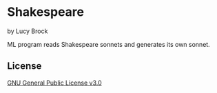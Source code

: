 # Shakespeare
by Lucy Brock

ML program reads Shakespeare sonnets and generates its own sonnet. 


## License
[GNU General Public License v3.0](https://choosealicense.com/licenses/gpl-3.0/#)
